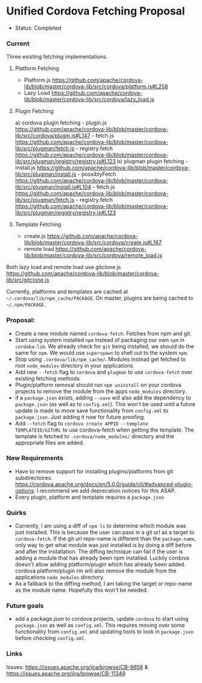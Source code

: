 # Unified Cordova Fetching Proposal
- Status: Completed

### Current

Three existing fetching implementations.

1. Platform Fetching 
    - Platform.js https://github.com/apache/cordova-lib/blob/master/cordova-lib/src/cordova/platform.js#L258
    - Lazy Load https://github.com/apache/cordova-lib/blob/master/cordova-lib/src/cordova/lazy_load.js

2. Plugin Fetching

    a) cordova plugin fetching
        - plugin.js https://github.com/apache/cordova-lib/blob/master/cordova-lib/src/cordova/plugin.js#L147
        - fetch.js https://github.com/apache/cordova-lib/blob/master/cordova-lib/src/plugman/fetch.js
        - registry.fetch https://github.com/apache/cordova-lib/blob/master/cordova-lib/src/plugman/registry/registry.js#L123
    b) plugman plugin fetching
        - install.js https://github.com/apache/cordova-lib/blob/master/cordova-lib/src/plugman/install.js
        - possiblyFetch https://github.com/apache/cordova-lib/blob/master/cordova-lib/src/plugman/install.js#L104
        - fetch.js https://github.com/apache/cordova-lib/blob/master/cordova-lib/src/plugman/fetch.js
        - registry.fetch https://github.com/apache/cordova-lib/blob/master/cordova-lib/src/plugman/registry/registry.js#L123

3. Template Fetching
    - create.js https://github.com/apache/cordova-lib/blob/master/cordova-lib/src/cordova/create.js#L167
    - remote load https://github.com/apache/cordova-lib/blob/master/cordova-lib/src/cordova/remote_load.js

Both lazy load and remote load use gitclone.js https://github.com/apache/cordova-lib/blob/master/cordova-lib/src/gitclone.js

Currently, platforms and templates are cached at `~/.cordova/lib/npm_cache/PACKAGE`. On master, plugins are being cached to `~/.npm/PACKAGE`.

### Proposal:

* Create a new module named `cordova-fetch`. Fetches from npm and git. 
* Start using system installed `npm` instead of packaging our own `npm` in `cordoba-lib`. We already check for `git` being installed, we should do the same for `npm`. We would use  `superspawn` to shell out to the system `npm`.
* Stop using `.cordova/lib/npm_cache/`. Modules instead get fetched to root `node_modules` directory in your applications
* Add new `--fetch` flag to `cordova` and `plugman` to use `cordova-fetch` over existing fetching methods
* Plugin/platform removal should run `npm uninstall` on your cordova projects to remove the module from the apps `node_modules` directory.
* if a `package.json` exists, adding `--save` will also add the dependency to `package.json` (as well as to `config.xml`). This won't be used until a future update is made to move save functionality from `config.xml` to `package.json`. Just adding it now for future proofing.
* Add `--fetch` flag to `cordova create APPID --template TEMPLATEID/GITURL` to use cordova-fetch when getting the template. The template is fetched to `.cordova/node_modules/` directory and the appropriate files are added. 

### New Requirements

* Have to remove support for installing plugins/platforms from git subdirectoires. https://cordova.apache.org/docs/en/5.0.0/guide/cli/#advanced-plugin-options. I recommend we add deprecation notices for this ASAP.
* Every plugin, platform and template requires a `package.json`

### Quirks

* Currently, I am using a diff of `npm ls` to determine which module was just installed. This is because the user can pass in a git url as a target to `cordova-fetch`. If the git url repo-name is different than the `package.name`, only way to get what module was just installed is by doing a diff before and after the installation. The diffing technique can fail if the user is adding a module that has already been npm installed. Luckily cordova doesn't allow adding platform/plugin which has already been added. cordova platform/plugin rm will also remove the module from the applications `node_modules` directory.
* As a fallback to the diffing method, I am taking the target or repo-name as the module name. Hopefully this won't be needed.

### Future goals

* add a package.json to cordova projects, update `cordova` to start using `package.json` as well as `config.xml`. This requires moving over some functionality from `config.xml` and updating tools to look in `package.json` before checking `config.xml`.

### Links
Issues: https://issues.apache.org/jira/browse/CB-9858 & https://issues.apache.org/jira/browse/CB-11349



